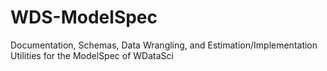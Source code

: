 # WDS-ModelSpec
Documentation, Schemas, Data Wrangling, and Estimation/Implementation Utilities for the ModelSpec of WDataSci
